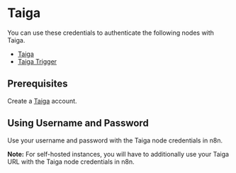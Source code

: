 # Taiga

You can use these credentials to authenticate the following nodes with Taiga.

- [Taiga](/integrations/nodes/n8n-nodes-base.taiga/)
- [Taiga Trigger](/integrations/trigger-nodes/n8n-nodes-base.taigaTrigger/)

## Prerequisites

Create a [Taiga](https://taiga.io/) account.

## Using Username and Password

Use your username and password with the Taiga node credentials in n8n.

**Note:** For self-hosted instances, you will have to additionally use your Taiga URL with the Taiga node credentials in n8n.
